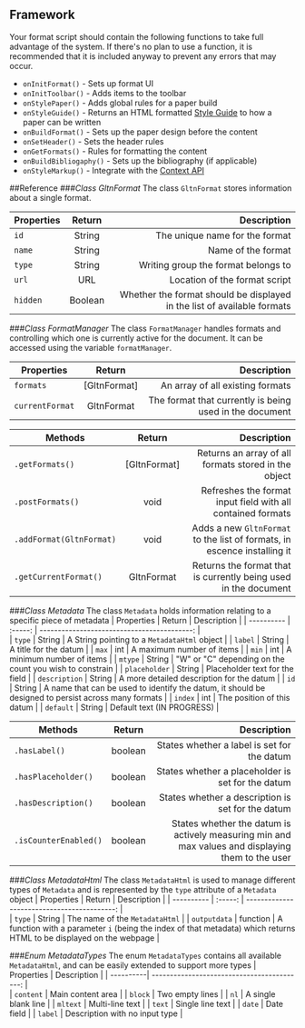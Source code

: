 ## Framework
Your format script should contain the following functions to take full advantage of the system. If there's no plan to use a function, it is recommended that it is included anyway to prevent any errors that may occur.

* `onInitFormat()` - Sets up format UI
* `onInitToolbar()` - Adds items to the toolbar
* `onStylePaper()` - Adds global rules for a paper build
* `onStyleGuide()` - Returns an HTML formatted <a href='?Formats/Style_Guide'>Style Guide</a> to how a paper can be written
* `onBuildFormat()` - Sets up the paper design before the content
* `onSetHeader()` - Sets the header rules
* `onGetFormats()` - Rules for formatting the content
* `onBuildBibliogaphy()` - Sets up the bibliography (if applicable)
* `onStyleMarkup()` - Integrate with the <a href='?User%20Interfacing/Context_API'>Context API</a>

##Reference
###*Class GltnFormat*
The class `GltnFormat` stores information about a single format.

| Properties   | Return  | Description                                 |
| ----------   | :-----: | ------------------------------------------: |  
| `id`     | String  | The unique name for the format       |
| `name`        | String     | Name of the format                | 
| `type  `     | String  | Writing group the format belongs to                     |
| `url  `       | URL  | Location of the format script            |
| `hidden    `   | Boolean    | Whether the format should be displayed in the list of available formats|

###*Class FormatManager*
The class `FormatManager` handles formats and controlling which one is currently active for the document. It can be accessed using the variable `formatManager`.

| Properties   | Return  | Description                                 |
| ----------   | :-----: | ------------------------------------------: |  
| `formats`     | [GltnFormat]  | An array of all existing formats       |
| `currentFormat`        | GltnFormat     | The format that currently is being used in the document           | 

| Methods    | Return  | Description                                                       |
| ---------- | :-----: | ----------------------------------------------------------------: |
| `.getFormats()` | [GltnFormat]    | Returns an array of all formats stored in the object                    |
| `.postFormats()` | void   | Refreshes the format input field with all contained formats                    |
| `.addFormat(GltnFormat)`   | void    | Adds a new `GltnFormat` to the list of formats, in escence installing it |
| `.getCurrentFormat()`   | GltnFormat    | Returns the format that is currently being used in the document |

###*Class Metadata*
The class `Metadata` holds information relating to a specific piece of metadata
| Properties   | Return  | Description                                 |
| ----------   | :-----: | ------------------------------------------: |  
| `type`     | String  | A String pointing to a `MetadataHtml` object      |
| `label`        | String     | A title for the datum           | 
| `max`        | int     | A maximum number of items      | 
| `min`        | int     | A minimum number of items      | 
| `mtype`        | String     | "W" or "C" depending on the count you wish to constrain      | 
| `placeholder`        | String     | Placeholder text for the field      | 
| `description`        | String     | A more detailed description for the datum      | 
| `id`        | String     | A name that can be used to identify the datum, it should be designed to persist across many formats      | 
| `index`        | int     | The position of this datum     | 
| `default`        | String     | Default text (IN PROGRESS)     | 

| Methods    | Return  | Description                                                       |
| ---------- | :-----: | ----------------------------------------------------------------: |
| `.hasLabel()` | boolean    | States whether a label is set for the datum                    |
| `.hasPlaceholder()` | boolean   | States whether a placeholder is set for the datum                   |
| `.hasDescription()`   | boolean    | States whether a description is set for the datum |
| `.isCounterEnabled()`   | boolean    | States whether the datum is actively measuring min and max values and displaying them to the user |

###*Class MetadataHtml*
The class `MetadataHtml` is used to manage different types of `Metadata` and is represented by the `type` attribute of a `Metadata` object
| Properties   | Return  | Description                                 |
| ----------   | :-----: | ------------------------------------------: |  
| `type`     | String  | The name of the `MetadataHtml`      |
| `outputdata`        | function     | A function with a parameter `i` (being the index of that metadata) which returns HTML to be displayed on the webpage  | 

###*Enum MetadataTypes*
The enum `MetadataTypes` contains all available `MetadataHtml`, and can be easily extended to support more types
| Properties | Description                                 |
| ----------| ------------------------------------------: |  
| `content`    | Main content area    |
| `block`    | Two empty lines   |
| `nl`    | A single blank line  |
| `mltext`    | Multi-line text  |
| `text`    | Single line text  |
| `date`    | Date field |
| `label`    | Description with no input type |